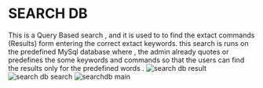 # SEARCH DB

This is a Query Based search , and it is used to to find the extact commands (Results)  form entering the correct  extact keywords. this search is runs on the predefined MySql database where , the admin already quotes or predefines the some keywords and commands so that the users can find the results only for the predefined words . 
![search db result](https://user-images.githubusercontent.com/90080384/193773191-2034df62-cdbf-4d82-8ed5-7c153af6c7d5.png)
![search db search](https://user-images.githubusercontent.com/90080384/193773203-11c9f8a4-4f8a-4d59-8231-991803419f25.png)
![searchdb main](https://user-images.githubusercontent.com/90080384/193773252-43bac1f8-4772-4b08-8b52-541b244f8645.png)
